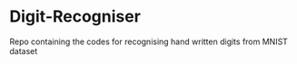 # Digit-Recogniser
Repo containing the codes for recognising hand written digits from MNIST dataset

